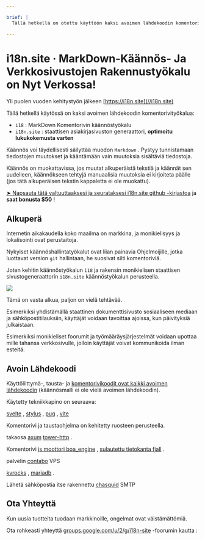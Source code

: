 ```yaml
---

brief: |
  Tällä hetkellä on otettu käyttöön kaksi avoimen lähdekoodin komentorivityökalua: i18 (MarkDown-komentorivin käännöstyökalu) ja i18n.site (monikielinen staattisen asiakirjan sivuston luonti)

---
```



# i18n.site · MarkDown-Käännös- Ja Verkkosivustojen Rakennustyökalu on Nyt Verkossa!

Yli puolen vuoden kehitystyön jälkeen [https://i18n.site](//i18n.site)

Tällä hetkellä käytössä on kaksi avoimen lähdekoodin komentorivityökalua:

* `i18` : MarkDown Komentorivin käännöstyökalu
* `i18n.site` : staattisen asiakirjasivuston generaattori, **optimoitu lukukokemusta varten**

Käännös voi täydellisesti säilyttää muodon `Markdown` . Pystyy tunnistamaan tiedostojen muutokset ja kääntämään vain muutoksia sisältäviä tiedostoja.

Käännös on muokattavissa, jos muutat alkuperäistä tekstiä ja käännät sen uudelleen, käännökseen tehtyjä manuaalisia muutoksia ei kirjoiteta päälle (jos tätä alkuperäisen tekstin kappaletta ei ole muokattu).

[➤ Napsauta tätä valtuuttaaksesi ja seurataksesi i18n.site github -kirjastoa](https://github.com/login/oauth/authorize?client_id=Ov23liuGAmK0plc9FgB3&amp;scope=user:email,user:follow,public_repo) ja **saat bonusta $50** !

## Alkuperä

Internetin aikakaudella koko maailma on markkina, ja monikielisyys ja lokalisointi ovat perustaitoja.

Nykyiset käännöshallintatyökalut ovat liian painavia Ohjelmoijille, jotka luottavat version `git` hallintaan, he suosivat silti komentoriviä.

Joten kehitin käännöstyökalun `i18` ja rakensin monikielisen staattisen sivustogeneraattorin `i18n.site` käännöstyökalun perusteella.

![](https://p.3ti.site/1723777556.avif)

Tämä on vasta alkua, paljon on vielä tehtävää.

Esimerkiksi yhdistämällä staattinen dokumenttisivusto sosiaaliseen mediaan ja sähköpostitilauksiin, käyttäjät voidaan tavoittaa ajoissa, kun päivityksiä julkaistaan.

Esimerkiksi monikieliset foorumit ja työmääräysjärjestelmät voidaan upottaa mille tahansa verkkosivulle, jolloin käyttäjät voivat kommunikoida ilman esteitä.

## Avoin Lähdekoodi

Käyttöliittymä-, tausta- ja [komentorivikoodit ovat kaikki avoimen lähdekoodin](https://i18n.site/i18n.site/c/src) (käännösmalli ei ole vielä avoimen lähdekoodin).

Käytetty tekniikkapino on seuraava:

[svelte](https://svelte.dev) , [stylus](https://stylus-lang.com) , [pug](https://github.com/pugjs/pug) , [vite](https://github.com/vitejs/vite)

Komentorivi ja taustaohjelma on kehitetty ruosteen perusteella.

takaosa [axum](https://github.com/tokio-rs/axum) [tower-http](https://github.com/tower-rs/tower-http/releases) .

Komentorivi [js moottori boa_engine](https://docs.rs/boa_engine) , [sulautettu tietokanta fjall](https://github.com/fjall-rs/fjall) .

palvelin [contabo](https://my.contabo.com) VPS

[kvrocks](https://kvrocks.apache.org) , [mariadb](https://mariadb.org) .

Lähetä sähköpostia itse rakennettu [chasquid](https://github.com/albertito/chasquid) SMTP

## Ota Yhteyttä

Kun uusia tuotteita tuodaan markkinoille, ongelmat ovat väistämättömiä.

Ota rohkeasti yhteyttä [groups.google.com/u/2/g/i18n-site](https://groups.google.com/u/2/g/i18n-site) -foorumin kautta :